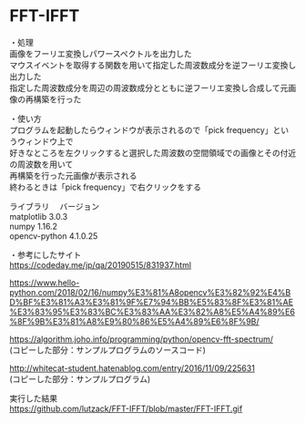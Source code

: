 # FFT-IFFT
・処理  
画像をフーリエ変換しパワースペクトルを出力した  
マウスイベントを取得する関数を用いて指定した周波数成分を逆フーリエ変換し出力した  
指定した周波数成分を周辺の周波数成分とともに逆フーリエ変換し合成して元画像の再構築を行った

・使い方  
プログラムを起動したらウィンドウが表示されるので「pick frequency」というウィンドウ上で  
好きなところを左クリックすると選択した周波数の空間領域での画像とその付近の周波数を用いて  
再構築を行った元画像が表示される  
終わるときは「pick frequency」で右クリックをする
 
ライブラリ　          バージョン  
matplotlib           3.0.3     
numpy                1.16.2         
opencv-python        4.1.0.25  

・参考にしたサイト  
https://codeday.me/jp/qa/20190515/831937.html  

https://www.hello-python.com/2018/02/16/numpy%E3%81%A8opencv%E3%82%92%E4%BD%BF%E3%81%A3%E3%81%9F%E7%94%BB%E5%83%8F%E3%81%AE%E3%83%95%E3%83%BC%E3%83%AA%E3%82%A8%E5%A4%89%E6%8F%9B%E3%81%A8%E9%80%86%E5%A4%89%E6%8F%9B/  

https://algorithm.joho.info/programming/python/opencv-fft-spectrum/  
(コピーした部分：サンプルプログラムのソースコード)  

http://whitecat-student.hatenablog.com/entry/2016/11/09/225631  
(コピーした部分：サンプルプログラム)  

実行した結果  
https://github.com/lutzack/FFT-IFFT/blob/master/FFT-IFFT.gif
